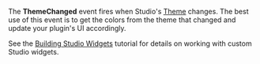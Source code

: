 The **ThemeChanged** event fires when Studio's [Theme](https://developer.roblox.com/en-us/api-reference/property/Studio/Theme) changes. The best use of this event is to get the colors from the theme that changed and update your plugin's UI accordingly.

See the [Building Studio Widgets](https://developer.roblox.com/en-us/articles/building-studio-widgets) tutorial for details on working with custom Studio widgets.